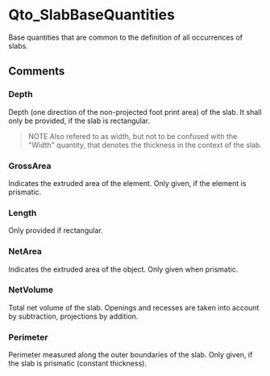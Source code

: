 # Qto_SlabBaseQuantities

Base quantities that are common to the definition of all occurrences of slabs.


## Comments

### Depth

Depth (one direction of the non-projected foot print area) of the slab. It shall only be provided, if the slab is rectangular.
> NOTE  Also refered to as width, but not to be confused with the "Width" quantity, that denotes the thickness in the context of the slab.

### GrossArea

Indicates the extruded area of the element. Only given, if the element is prismatic.

### Length

Only provided if rectangular.

### NetArea

Indicates the extruded area of the object. Only given when prismatic.

### NetVolume

Total net volume of the slab. Openings and recesses are taken into account by subtraction, projections by addition.

### Perimeter

Perimeter measured along the outer boundaries of the slab. Only given, if the slab is prismatic (constant thickness).

